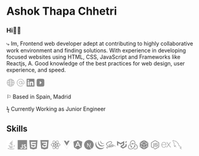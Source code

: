 # Ashok Thapa Chhetri
### Hi👋🏼

⤷ Im, Frontend web developer adept at contributing to highly collaborative work environment and finding solutions. With experience in developing focused websites using HTML, CSS, JavaScript and Frameworks like Reactjs, A. Good knowledge of the best practices for web design, user experience, and speed.

 <a aligh="left" href="https://https://ashokchhetri.vercel.app" target="_blank" rel="noreferrer noopener"><img src="https://raw.githubusercontent.com/0xShapeShifter/dev-story/master/public/images/socials/globe.svg" alt="Website" width="22" height="22" /></a> <a aligh="left" href="mailto:ashokthapachhetri@yahoo.com" target="_blank" rel="noreferrer noopener"><img src="https://raw.githubusercontent.com/0xShapeShifter/dev-story/master/public/images/socials/at.svg" alt="Email" width="22" height="22" /></a> <a aligh="left" href="https://www.linkedin.com/in/https://www.linkedin.com/in/ashok-thapa-chhetri-59a941238/" target="_blank" rel="noreferrer noopener"><img src="https://raw.githubusercontent.com/0xShapeShifter/dev-story/master/public/images/socials/linkedin.svg" alt="LinkedIn" width="22" height="22" /></a> <a aligh="left" href="https://www.youtube.com/https://www.youtube.com/channel/UCCK1k4lvI4ZRQpg7GRqdy_Q" target="_blank" rel="noreferrer noopener"><img src="https://raw.githubusercontent.com/0xShapeShifter/dev-story/master/public/images/socials/youtube.svg" alt="YouTube" width="22" height="22" /></a>  

⚐ Based in Spain, Madrid

ϟ Currently Working as Junior Engineer



 ## Skills
   <a href="https://www.java.com" target="_blank" rel="noreferrer noopener"><img src="https://raw.githubusercontent.com/0xShapeShifter/dev-story/master/public/images/skills/core/java.svg" alt="Java" width="25" height="25" /></a> <a href="https://www.javascript.com" target="_blank" rel="noreferrer noopener"><img src="https://raw.githubusercontent.com/0xShapeShifter/dev-story/master/public/images/skills/core/javascript.svg" alt="JavaScript" width="25" height="25" /></a>  <a href="https://html.com/html5/" target="_blank" rel="noreferrer noopener"><img src="https://raw.githubusercontent.com/0xShapeShifter/dev-story/master/public/images/skills/frontend/html5.svg" alt="HTML5" width="25" height="25" /></a> <a href="https://css3.com" target="_blank" rel="noreferrer noopener"><img src="https://raw.githubusercontent.com/0xShapeShifter/dev-story/master/public/images/skills/frontend/css3.svg" alt="CSS3" width="25" height="25" /></a> <a href="https://reactjs.org" target="_blank" rel="noreferrer noopener"><img src="https://raw.githubusercontent.com/0xShapeShifter/dev-story/master/public/images/skills/frontend/react.svg" alt="React" width="25" height="25" /></a> <a href="https://vuejs.org" target="_blank" rel="noreferrer noopener"><img src="https://raw.githubusercontent.com/0xShapeShifter/dev-story/master/public/images/skills/frontend/vue.svg" alt="Vue" width="25" height="25" /></a> <a href="https://angularjs.org" target="_blank" rel="noreferrer noopener"><img src="https://raw.githubusercontent.com/0xShapeShifter/dev-story/master/public/images/skills/frontend/angular.svg" alt="Angular" width="25" height="25" /></a> <a href="https://nextjs.org" target="_blank" rel="noreferrer noopener"><img src="https://raw.githubusercontent.com/0xShapeShifter/dev-story/master/public/images/skills/frontend/nextjs.svg" alt="NextJS" width="25" height="25" /></a> <a href="https://jquery.com" target="_blank" rel="noreferrer noopener"><img src="https://raw.githubusercontent.com/0xShapeShifter/dev-story/master/public/images/skills/frontend/jquery.svg" alt="JQuery" width="25" height="25" /></a> <a href="https://sass-lang.com" target="_blank" rel="noreferrer noopener"><img src="https://raw.githubusercontent.com/0xShapeShifter/dev-story/master/public/images/skills/frontend/sass.svg" alt="SASS" width="25" height="25" /></a> <a href="https://mui.com/material-ui/" target="_blank" rel="noreferrer noopener"><img src="https://raw.githubusercontent.com/0xShapeShifter/dev-story/master/public/images/skills/frontend/mui.svg" alt="Material UI" width="25" height="25" /></a> <a href="https://redux.js.org" target="_blank" rel="noreferrer noopener"><img src="https://raw.githubusercontent.com/0xShapeShifter/dev-story/master/public/images/skills/frontend/redux.svg" alt="Redux" width="25" height="25" /></a> <a href="https://webpack.js.org" target="_blank" rel="noreferrer noopener"><img src="https://raw.githubusercontent.com/0xShapeShifter/dev-story/master/public/images/skills/frontend/webpack.svg" alt="Webpack" width="25" height="25" /></a>  <a href="https://nodejs.org" target="_blank" rel="noreferrer noopener"><img src="https://raw.githubusercontent.com/0xShapeShifter/dev-story/master/public/images/skills/backend/nodejs.svg" alt="NodeJS" width="25" height="25" /></a> <a href="http://expressjs.com" target="_blank" rel="noreferrer noopener"><img src="https://raw.githubusercontent.com/0xShapeShifter/dev-story/master/public/images/skills/backend/express.svg" alt="Express" width="25" height="25" /></a> <a href="https://www.mysql.com" target="_blank" rel="noreferrer noopener"><img src="https://raw.githubusercontent.com/0xShapeShifter/dev-story/master/public/images/skills/backend/mysql.svg" alt="MySQL" width="25" height="25" /></a> 
